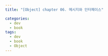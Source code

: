 ```yaml
---
title: "[Object] chapter 06. 메시지와 인터페이스"

categories:
  - dev
  - book
tags:
  - dev
  - book
  - Object
---
```



